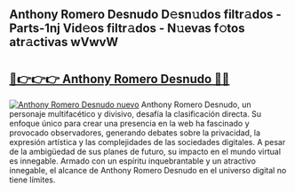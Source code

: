 ## Anthony Romero Desnudo D𝚎sn𝚞dos filtr𝚊dos - Parts-1nj Vid𝚎os filtr𝚊dos - N𝚞evas f𝚘tos atr𝚊ctivas wVwvW

# <h2><a href="http://mb2wzl2.tromn.icu/?c=Anthony+Romero+Desnudo">🔗👉👉👉 Anthony Romero Desnudo 🔗🔗</a></h2>

[![Anthony Romero Desnudo nuevo](https://i.imgur.com/pEAQMta.gif)](http://mb2wzl2.tromn.icu/?c=Anthony+Romero+Desnudo)
Anthony Romero Desnudo, un personaje multifacético y divisivo, desafía la clasificación directa. Su enfoque único para crear una presencia en la web ha fascinado y provocado observadores, generando debates sobre la privacidad, la expresión artística y las complejidades de las sociedades digitales. A pesar de la ambigüedad de sus planes de futuro, su impacto en el mundo virtual es innegable. Armado con un espíritu inquebrantable y un atractivo innegable, el alcance de Anthony Romero Desnudo en el universo digital no tiene límites.
